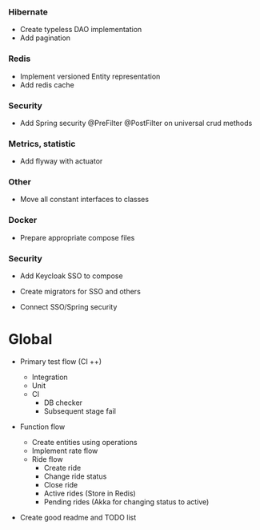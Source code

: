 ### Hibernate
- Create typeless DAO implementation
- Add pagination

### Redis
- Implement versioned Entity representation
- Add redis cache

### Security
- Add Spring security @PreFilter @PostFilter on universal crud methods

### Metrics, statistic
+ Add flyway with actuator

### Other
+ Move all constant interfaces to classes

### Docker
+ Prepare appropriate compose files

### Security
+ Add Keycloak SSO to compose
- Create migrators for SSO and others 
+ Connect SSO/Spring security


# Global
- Primary test flow (CI ++)
    + Integration
    + Unit
    - CI 
        - DB checker
        + Subsequent stage fail
 
- Function flow
    - Create entities using operations
    - Implement rate flow
    - Ride flow
        - Create ride
        - Change ride status
        - Close ride
        - Active rides (Store in Redis)
        - Pending rides (Akka for changing status to active)   
     
    
- Create good readme and TODO list     